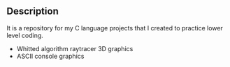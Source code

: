 ## Description
It is a repository for my C language projects that I created to practice lower level coding.

- Whitted algorithm raytracer 3D graphics
- ASCII console graphics
